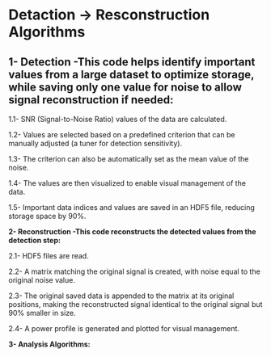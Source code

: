 # Detaction -> Resconstruction Algorithms
## 1- Detection -This code helps identify important values from a large dataset to optimize storage, while saving only one value for noise to allow signal reconstruction if needed:

1.1- SNR (Signal-to-Noise Ratio) values of the data are calculated.

1.2- Values are selected based on a predefined criterion that can be manually adjusted (a tuner for detection sensitivity).

1.3- The criterion can also be automatically set as the mean value of the noise.

1.4- The values are then visualized to enable visual management of the data.

1.5- Important data indices and values are saved in an HDF5 file, reducing storage space by 90%.

**2- Reconstruction -This code reconstructs the detected values from the detection step:**

2.1- HDF5 files are read.

2.2- A matrix matching the original signal is created, with noise equal to the original noise value.

2.3- The original saved data is appended to the matrix at its original positions, making the reconstructed signal identical to the original signal but 90% smaller in size.

2.4- A power profile is generated and plotted for visual management.

**3- Analysis Algorithms:**
